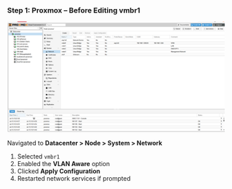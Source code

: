 ### Step 1: Proxmox – Before Editing vmbr1

![Before Editing vmbr1](1_before_vmbr1.png)

Navigated to **Datacenter > Node > System > Network**

1. Selected `vmbr1`
2. Enabled the **VLAN Aware** option
3. Clicked **Apply Configuration**
4. Restarted network services if prompted


